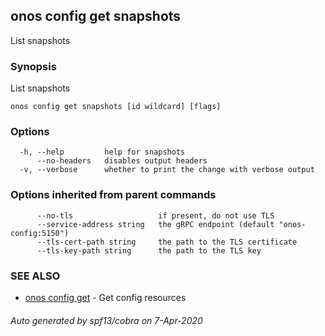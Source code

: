 ## onos config get snapshots

List snapshots

### Synopsis

List snapshots

```
onos config get snapshots [id wildcard] [flags]
```

### Options

```
  -h, --help         help for snapshots
      --no-headers   disables output headers
  -v, --verbose      whether to print the change with verbose output
```

### Options inherited from parent commands

```
      --no-tls                   if present, do not use TLS
      --service-address string   the gRPC endpoint (default "onos-config:5150")
      --tls-cert-path string     the path to the TLS certificate
      --tls-key-path string      the path to the TLS key
```

### SEE ALSO

* [onos config get](onos_config_get.md)	 - Get config resources

###### Auto generated by spf13/cobra on 7-Apr-2020
